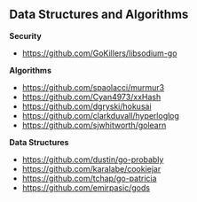 ## Data Structures and Algorithms

**Security**

- https://github.com/GoKillers/libsodium-go

**Algorithms**

- https://github.com/spaolacci/murmur3
- https://github.com/Cyan4973/xxHash
- https://github.com/dgryski/hokusai
- https://github.com/clarkduvall/hyperloglog
- https://github.com/sjwhitworth/golearn

**Data Structures**

- https://github.com/dustin/go-probably
- https://github.com/karalabe/cookiejar
- https://github.com/tchap/go-patricia
- https://github.com/emirpasic/gods



